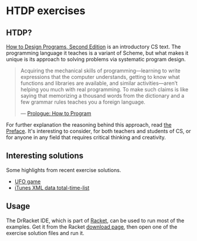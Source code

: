 # HTDP exercises

## HTDP?
[How to Design Programs, Second Edition](http://www.ccs.neu.edu/home/matthias/HtDP2e/index.html) is an introductory CS text. The programming language it teaches is a variant of Scheme, but what makes it unique is its approach to solving problems via systematic program design.

> Acquiring the mechanical skills of programming—learning to write expressions that the computer understands, getting to know what functions and libraries are available, and similar activities—aren’t helping you much with real programming. To make such claims is like saying that memorizing a thousand words from the dictionary and a few grammar rules teaches you a foreign language.
>
> &mdash; [Prologue: How to Program](http://www.ccs.neu.edu/home/matthias/HtDP2e/part_prologue.html#(part._sec~3anot))

For further explanation the reasoning behind this approach, read [the Preface](http://www.ccs.neu.edu/home/matthias/HtDP2e/part_preface.html). It's interesting to consider, for both teachers and students of CS, or for anyone in any field that requires critical thinking and creativity.


## Interesting solutions

Some highlights from recent exercise solutions.

  - [UFO game](part01-fixed-size-data/ufo.rkt)
  - [iTunes XML data total-time-list](part02-arbitrarily-large-data/207-total-time-list.rkt)



## Usage

The DrRacket IDE, which is part of [Racket](http://racket-lang.org/), can be used to run most of the examples. Get it from the Racket [download page](https://racket-lang.org/download/), then open one of the exercise solution files and run it.
